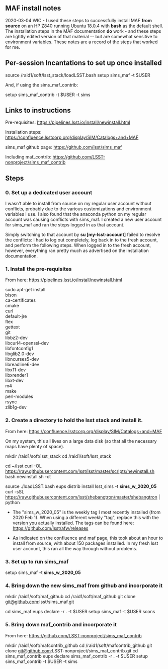 ## MAF install notes ##

2020-03-04 WIC - I used these steps to successfully install MAF **from
source** on an HP Z840 running Ubuntu 18.0.4 with **bash** as the
default shell. The installation steps in the MAF documentation **do**
work - and these steps are lightly edited version of that material --
but are somewhat sensitive to environment variables. These notes are a
record of the steps that worked for me.

## Per-session Incantations to set up once installed ##

source /raid1/soft/lsst_stack/loadLSST.bash
setup sims_maf -t $USER

And, if using the sims_maf_contrib:

setup sims_maf_contrib -t $USER -t sims

## Links to instructions ##

Pre-requisites: https://pipelines.lsst.io/install/newinstall.html

Installation steps: https://confluence.lsstcorp.org/display/SIM/Catalogs+and+MAF

sims_maf github page: https://github.com/lsst/sims_maf

Including maf_contrib: https://github.com/LSST-nonproject/sims_maf_contrib 

## Steps ##

### 0. Set up a dedicated user account ###

I wasn't able to install from source on my regular user account
without conflicts, probably due to the various customizations and
environment variables I use. I also found that the anaconda python on
my regular account was causing conflicts with sims_maf. I created a
new user account for sims_maf and ran the steps logged in as that
account.

Simply switching to that account by **su [my-lsst-account]** failed to
resolve the conflicts: I had to log out completely, log back in to the
fresh account, and perform the following steps. When logged in to the
fresh account, however, everything ran pretty much as advertised on
the installation documentation.

### 1. Install the pre-requisites ###

From here: https://pipelines.lsst.io/install/newinstall.html

sudo apt-get install \
    bison \
    ca-certificates \
    cmake \
    curl \
    default-jre \
    flex \
    gettext \
    git \
    libbz2-dev \
    libcurl4-openssl-dev \
    libfontconfig1 \
    libglib2.0-dev \
    libncurses5-dev \
    libreadline6-dev \
    libx11-dev \
    libxrender1 \
    libxt-dev \
    m4 \
    make \
    perl-modules \
    rsync \
    zlib1g-dev

### 2. Create a directory to hold the lsst stack and install it. ###

From here: https://confluence.lsstcorp.org/display/SIM/Catalogs+and+MAF

On my system, this all lives on a large data disk (so that all the
necessary maps have plenty of space).

mkdir /raid1/soft/lsst_stack
cd /raid1/soft/lsst_stack

cd ~/lsst
curl -OL https://raw.githubusercontent.com/lsst/lsst/master/scripts/newinstall.sh
bash newinstall.sh -ct

source ./loadLSST.bash
eups distrib install lsst_sims -t **sims_w_2020_05**
curl -sSL https://raw.githubusercontent.com/lsst/shebangtron/master/shebangtron | python
 
* The "sims_w_2020_05" is the weekly tag I most recently installed (from 2020 Feb 1). When using a different weekly "tag", replace this with the version you actually installed. The tags can be found here: https://github.com/lsst/afw/releases

* As indicated on the confluence and maf page, this took about an hour to install from source, with about 150 packages installed. In my fresh lsst user account, this ran all the way through without problems. 

### 3. Set up to run sims_maf ###

setup sims_maf -t **sims_w_2020_05**

### 4. Bring down the new sims_maf from github and incorporate it ###

mkdir /raid1/soft/maf_github
cd /raid1/soft/maf_github
git clone git@github.com:lsst/sims_maf.git

cd sims_maf
eups declare -r . -t $USER
setup sims_maf -t $USER
scons

### 5. Bring down maf_contrib and incorporate it ###

From here: https://github.com/LSST-nonproject/sims_maf_contrib

mkdir /raid1/soft/mafcontrib_github
cd /raid1/soft/mafcontrib_github
git clone  git@github.com:LSST-nonproject/sims_maf_contrib.git
cd sims_maf_contrib
eups declare sims_maf_contrib -r . -t $USER
setup sims_maf_contrib -t $USER -t sims

